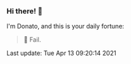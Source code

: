 ### Hi there! 👋 

I'm Donato, and this is your daily fortune:

> 🥠 Fail.

Last update: Tue Apr 13 09:20:14 2021